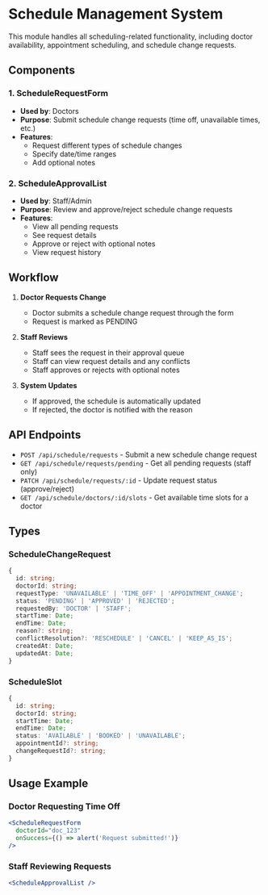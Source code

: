 # Schedule Management System

This module handles all scheduling-related functionality, including doctor availability, appointment scheduling, and schedule change requests.

## Components

### 1. ScheduleRequestForm
- **Used by**: Doctors
- **Purpose**: Submit schedule change requests (time off, unavailable times, etc.)
- **Features**:
  - Request different types of schedule changes
  - Specify date/time ranges
  - Add optional notes

### 2. ScheduleApprovalList
- **Used by**: Staff/Admin
- **Purpose**: Review and approve/reject schedule change requests
- **Features**:
  - View all pending requests
  - See request details
  - Approve or reject with optional notes
  - View request history

## Workflow

1. **Doctor Requests Change**
   - Doctor submits a schedule change request through the form
   - Request is marked as PENDING

2. **Staff Reviews**
   - Staff sees the request in their approval queue
   - Staff can view request details and any conflicts
   - Staff approves or rejects with optional notes

3. **System Updates**
   - If approved, the schedule is automatically updated
   - If rejected, the doctor is notified with the reason

## API Endpoints

- `POST /api/schedule/requests` - Submit a new schedule change request
- `GET /api/schedule/requests/pending` - Get all pending requests (staff only)
- `PATCH /api/schedule/requests/:id` - Update request status (approve/reject)
- `GET /api/schedule/doctors/:id/slots` - Get available time slots for a doctor

## Types

### ScheduleChangeRequest
```typescript
{
  id: string;
  doctorId: string;
  requestType: 'UNAVAILABLE' | 'TIME_OFF' | 'APPOINTMENT_CHANGE';
  status: 'PENDING' | 'APPROVED' | 'REJECTED';
  requestedBy: 'DOCTOR' | 'STAFF';
  startTime: Date;
  endTime: Date;
  reason?: string;
  conflictResolution?: 'RESCHEDULE' | 'CANCEL' | 'KEEP_AS_IS';
  createdAt: Date;
  updatedAt: Date;
}
```

### ScheduleSlot
```typescript
{
  id: string;
  doctorId: string;
  startTime: Date;
  endTime: Date;
  status: 'AVAILABLE' | 'BOOKED' | 'UNAVAILABLE';
  appointmentId?: string;
  changeRequestId?: string;
}
```

## Usage Example

### Doctor Requesting Time Off
```jsx
<ScheduleRequestForm 
  doctorId="doc_123" 
  onSuccess={() => alert('Request submitted!')} 
/>
```

### Staff Reviewing Requests
```jsx
<ScheduleApprovalList />
```
